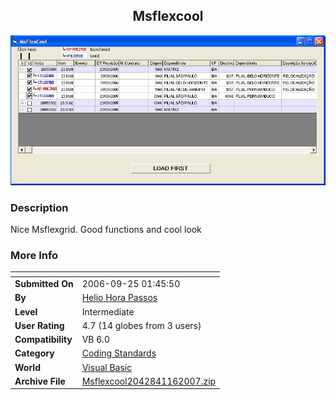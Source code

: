 ﻿<div align="center">

## Msflexcool

<img src="PIC2007116145595789.JPG">
</div>

### Description

Nice Msflexgrid. Good functions and cool look
 
### More Info
 


<span>             |<span>
---                |---
**Submitted On**   |2006-09-25 01:45:50
**By**             |[Helio Hora Passos](https://github.com/Planet-Source-Code/PSCIndex/blob/master/ByAuthor/helio-hora-passos.md)
**Level**          |Intermediate
**User Rating**    |4.7 (14 globes from 3 users)
**Compatibility**  |VB 6\.0
**Category**       |[Coding Standards](https://github.com/Planet-Source-Code/PSCIndex/blob/master/ByCategory/coding-standards__1-43.md)
**World**          |[Visual Basic](https://github.com/Planet-Source-Code/PSCIndex/blob/master/ByWorld/visual-basic.md)
**Archive File**   |[Msflexcool2042841162007\.zip](https://github.com/Planet-Source-Code/helio-hora-passos-msflexcool__1-67641/archive/master.zip)








